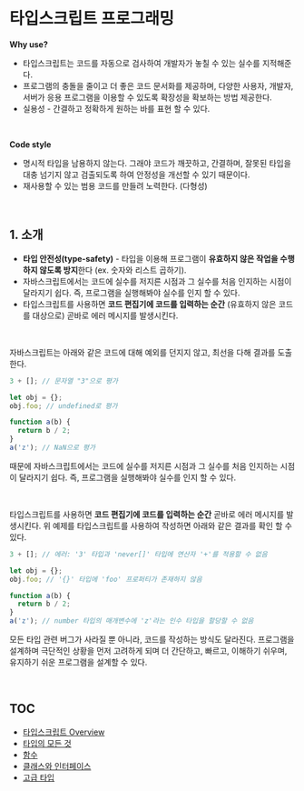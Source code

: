 # 타입스크립트 프로그래밍

**Why use?**

- 타입스크립트는 코드를 자동으로 검사하여 개발자가 놓칠 수 있는 실수를 지적해준다.
- 프로그램의 충돌을 줄이고 더 좋은 코드 문서화를 제공하며, 다양한 사용자, 개발자, 서버가 응용 프로그램을 이용할 수 있도록 확장성을 확보하는 방법 제공한다.
- 실용성 - 간결하고 정확하게 원하는 바를 표현 할 수 있다.

&nbsp;

**Code style**

- 명시적 타입을 남용하지 않는다. 그래야 코드가 깨끗하고, 간결하며, 잘못된 타입을 대충 넘기지 않고 검출되도록 하여 안정성을 개선할 수 있기 때문이다.
- 재사용할 수 있는 범용 코드를 만들려 노력한다. (다형성)

&nbsp;

## 1. 소개

- **타입 안전성(type-safety)** - 타입을 이용해 프로그램이 **유효하지 않은 작업을 수행하지 않도록 방지**한다 (ex. 숫자와 리스트 곱하기).
- 자바스크립트에서는 코드에 실수를 저지른 시점과 그 실수를 처음 인지하는 시점이 달라지기 쉽다. 즉, 프로그램을 실행해봐야 실수를 인지 할 수 있다.
- 타입스크립트를 사용하면 **코드 편집기에 코드를 입력하는 순간** (유효하지 않은 코드를 대상으로) 곧바로 에러 메시지를 발생시킨다.

&nbsp;

자바스크립트는 아래와 같은 코드에 대해 예외를 던지지 않고, 최선을 다해 결과를 도출한다.

```javascript
3 + []; // 문자열 "3"으로 평가

let obj = {};
obj.foo; // undefined로 평가

function a(b) {
  return b / 2;
}
a('z'); // NaN으로 평가
```

때문에 자바스크립트에서는 코드에 실수를 저지른 시점과 그 실수를 처음 인지하는 시점이 달라지기 쉽다. 즉, 프로그램을 실행해봐야 실수를 인지 할 수 있다.

&nbsp;  

타입스크립트를 사용하면 **코드 편집기에 코드를 입력하는 순간** 곧바로 에러 메시지를 발생시킨다. 위 예제를 타입스크립트를 사용하여 작성하면 아래와 같은 결과를 확인 할 수 있다.

```typescript
3 + []; // 에러: '3' 타입과 'never[]' 타입에 연산자 '+'를 적용할 수 없음

let obj = {};
obj.foo; // '{}' 타입에 'foo' 프로퍼티가 존재하지 않음

function a(b) {
  return b / 2;
}
a('z'); // number 타입의 매개변수에 'z'라는 인수 타입을 할당할 수 없음
```

모든 타입 관련 버그가 사라질 뿐 아니라, 코드를 작성하는 방식도 달라진다. 프로그램을 설계하며 극단적인 상황을 먼저 고려하게 되며 더 간단하고, 빠르고, 이해하기 쉬우며, 유지하기 쉬운 프로그램을 설계할 수 있다.

&nbsp;

## TOC

* [타입스크립트 Overview](./src/chapter2)
* [타입의 모든 것](./src/chapter3)
* [함수](./src/chapter4)
* [클래스와 인터페이스](./src/chapter5)
* [고급 타입](./src/chapter6)

&nbsp;  

